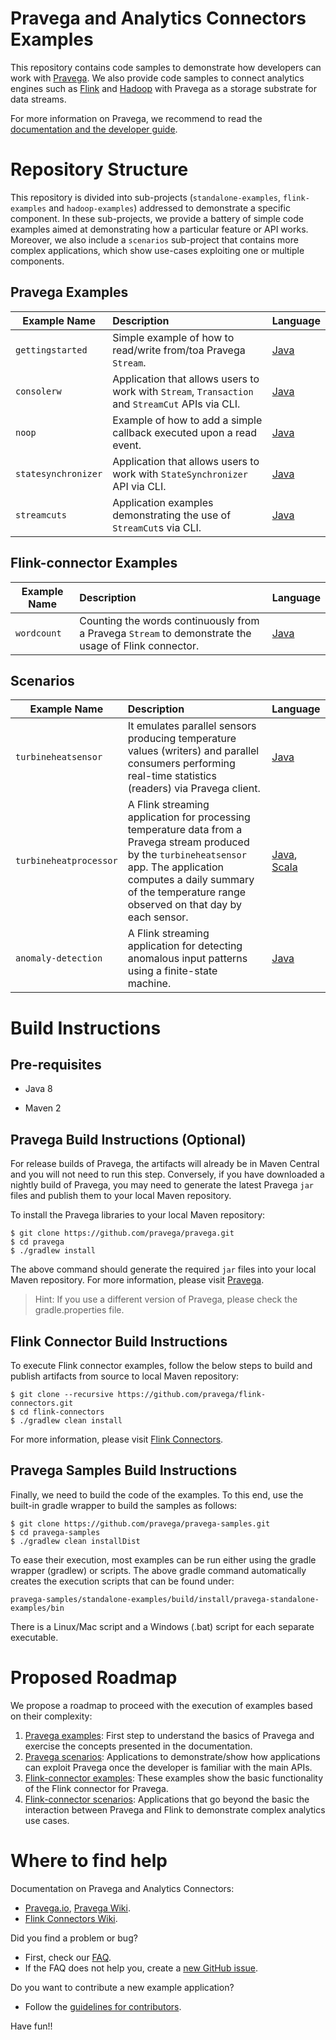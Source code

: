 # Pravega and Analytics Connectors Examples

This repository contains code samples to demonstrate how developers can work with 
[Pravega](http://pravega.io). We also provide code samples to connect analytics 
engines such as [Flink](https://flink.apache.org/) and
[Hadoop](http://hadoop.apache.org/) with Pravega as a storage substrate for data 
streams. 

For more information on Pravega, we recommend to read the [documentation and the
developer guide](http://pravega.io).

# Repository Structure

This repository is divided into sub-projects (`standalone-examples`, `flink-examples`
and `hadoop-examples`) addressed to demonstrate a specific component. In these sub-projects, 
we provide a battery of simple code examples aimed at demonstrating how a particular 
feature or API works. Moreover, we also include a `scenarios` sub-project that contains 
more complex applications, which show use-cases exploiting one or multiple components.

## Pravega Examples
| Example Name  | Description  | Language |
| ------------- |:-----| :-----|
| `gettingstarted` | Simple example of how to read/write from/toa Pravega `Stream`. | [Java](https://github.com/pravega/pravega-samples/tree/master/standalone-examples/src/main/java/io/pravega/example/gettingstarted)
| `consolerw` | Application that allows users to work with `Stream`, `Transaction` and `StreamCut` APIs via CLI. | [Java](https://github.com/pravega/pravega-samples/tree/master/standalone-examples/src/main/java/io/pravega/example/consolerw)
| `noop` | Example of how to add a simple callback executed upon a read event. | [Java](https://github.com/pravega/pravega-samples/tree/master/standalone-examples/src/main/java/io/pravega/example/noop)
| `statesynchronizer` | Application that allows users to work with `StateSynchronizer` API via CLI. | [Java](https://github.com/pravega/pravega-samples/tree/master/standalone-examples/src/main/java/io/pravega/example/statesynchronizer)
| `streamcuts` | Application examples demonstrating the use of `StreamCut`s via CLI. | [Java](https://github.com/pravega/pravega-samples/tree/master/standalone-examples/src/main/java/io/pravega/example/streamcuts) 

## Flink-connector Examples
| Example Name  | Description  | Language |
| ------------- |:-----| :-----|
| `wordcount` | Counting the words continuously from a Pravega `Stream` to demonstrate the usage of Flink connector. | [Java](https://github.com/pravega/pravega-samples/tree/master/flink-examples/src/main/java/io/pravega/examples/flink/wordcount)

## Scenarios
| Example Name   | Description  | Language |
| ------------- |:-----| :-----|
| `turbineheatsensor` | It emulates parallel sensors producing temperature values (writers) and parallel consumers performing real-time statistics (readers) via Pravega client. | [Java](https://github.com/pravega/pravega-samples/tree/master/standalone-examples/src/main/java/io/pravega/example/turbineheatsensor)
| `turbineheatprocessor` | A Flink streaming application for processing temperature data from a Pravega stream produced by the `turbineheatsensor` app. The application computes a daily summary of the temperature range observed on that day by each sensor. | [Java](https://github.com/pravega/pravega-samples/tree/master/flink-examples/src/main/java/io/pravega/examples/flink/iot), [Scala](https://github.com/pravega/pravega-samples/tree/master/flink-examples/src/main/scala/io/pravega/examples/flink/iot)
| `anomaly-detection` | A Flink streaming application for detecting anomalous input patterns using a finite-state machine. | [Java](https://github.com/pravega/pravega-samples/tree/master/anomaly-detection)


# Build Instructions

## Pre-requisites

* Java 8

* Maven 2

## Pravega Build Instructions (Optional)

For release builds of Pravega, the artifacts will already be in Maven Central and you will 
not need to run this step. Conversely, if you have downloaded a nightly build of Pravega, 
you may need to generate the latest Pravega `jar` files and publish them to your local Maven 
repository. 

To install the Pravega libraries to your local Maven repository:

```
$ git clone https://github.com/pravega/pravega.git
$ cd pravega
$ ./gradlew install
```

The above command should generate the required `jar` files into your local Maven repository.
For more information, please visit [Pravega](https://github.com/pravega/pravega). 

> Hint: If you use a different version of Pravega, please check the gradle.properties file.

## Flink Connector Build Instructions

To execute Flink connector examples, follow the below steps to build and publish artifacts from 
source to local Maven repository:

```
$ git clone --recursive https://github.com/pravega/flink-connectors.git
$ cd flink-connectors
$ ./gradlew clean install
```

For more information, please visit [Flink Connectors](https://github.com/pravega/flink-connectors). 

## Pravega Samples Build Instructions

Finally, we need to build the code of the examples. To this end, use the built-in gradle wrapper 
to build the samples as follows:

```
$ git clone https://github.com/pravega/pravega-samples.git
$ cd pravega-samples
$ ./gradlew clean installDist
```
To ease their execution, most examples can be run either using the gradle wrapper (gradlew) or 
scripts. The above gradle command automatically creates the execution scripts that can be found
under:

```
pravega-samples/standalone-examples/build/install/pravega-standalone-examples/bin
```

There is a Linux/Mac script and a Windows (.bat) script for each separate executable.

# Proposed Roadmap

We propose a roadmap to proceed with the execution of examples based on their complexity:
1. [Pravega examples](https://github.com/pravega/pravega-samples/tree/master/standalone-examples): 
First step to understand the basics of Pravega and exercise the concepts presented in the documentation. 
2. [Pravega scenarios](https://github.com/pravega/pravega-samples/tree/master/standalone-examples): 
Applications to demonstrate/show how applications can exploit Pravega once the developer is familiar with the main APIs.
3. [Flink-connector examples](https://github.com/pravega/pravega-samples/tree/master/flink-examples): 
These examples show the basic functionality of the Flink connector for Pravega.
4. [Flink-connector scenarios](https://github.com/pravega/pravega-samples/tree/master/flink-examples): 
Applications that go beyond the basic the interaction between Pravega and Flink to demonstrate complex analytics use cases.

# Where to find help

Documentation on Pravega and Analytics Connectors:
* [Pravega.io](http://pravega.io/), [Pravega Wiki](https://github.com/pravega/pravega/wiki).
* [Flink Connectors Wiki](https://github.com/pravega/flink-connectors/wiki).

Did you find a problem or bug?
* First, check our [FAQ](http://pravega.io/docs/latest/faq/).
* If the FAQ does not help you, create a [new GitHub issue](https://github.com/pravega/pravega-samples/issues).

Do you want to contribute a new example application?
* Follow the [guidelines for contributors](https://github.com/pravega/pravega/wiki/Contributing).

Have fun!!





